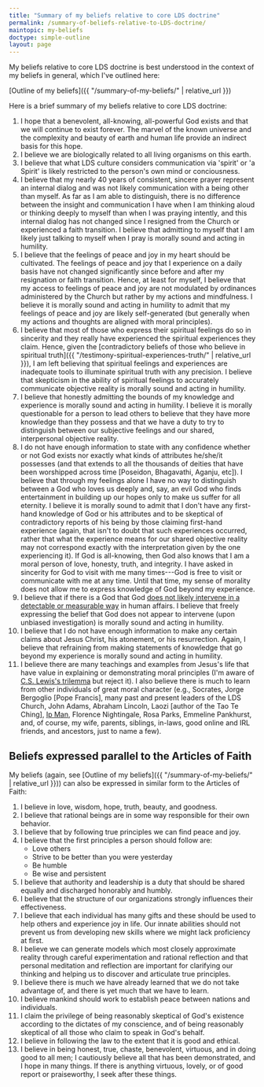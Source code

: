 ```yaml
---
title: "Summary of my beliefs relative to core LDS doctrine"
permalink: /summary-of-beliefs-relative-to-LDS-doctrine/
maintopic: my-beliefs
doctype: simple-outline
layout: page
---
```


My beliefs relative to core LDS doctrine is best understood in the context of my beliefs in general, which I've outlined here:

[Outline of my beliefs]({{ "/summary-of-my-beliefs/" | relative_url }})

Here is a brief summary of my beliefs relative to core LDS doctrine:

1. I hope that a benevolent, all-knowing, all-powerful God exists and that we will continue to exist forever.  The marvel of the known universe and the complexity and beauty of earth and human life provide an indirect basis for this hope.
1. I believe we are biologically related to all living organisms on this earth.
1. I believe that what LDS culture considers communication via 'spirit' or 'a Spirit' is likely restricted to the person's own mind or conciousness.
1. I believe that my nearly 40 years of consistent, sincere prayer represent an internal dialog and was not likely communication with a being other than myself.  As far as I am able to distinguish, there is no difference between the insight and communication I have when I am thinking aloud or thinking deeply to myself than when I was praying intently, and this internal dialog has not changed since I resigned from the Church or experienced a faith transition.  I believe that admitting to myself that I am likely just talking to myself when I pray is morally sound and acting in humility.
1. I believe that the feelings of peace and joy in my heart should be cultivated.  The feelings of peace and joy that I experience on a daily basis have not changed significantly since before and after my resignation or faith transition.  Hence, at least for myself, I believe that my access to feelings of peace and joy are not modulated by ordinances administered by the Church but rather by my actions and mindfulness.  I believe it is morally sound and acting in humility to admit that my feelings of peace and joy are likely self-generated (but generally when my actions and thoughts are aligned with moral principles).
1. I believe that most of those who express their spiritual feelings do so in sincerity and they really have experienced the spiritual experiences they claim.  Hence, given the [contradictory beliefs of those who believe in spiritual truth]({{ "/testimony-spiritual-experiences-truth/" | relative_url }}), I am left believing that spiritual feelings and experiences are inadequate tools to illuminate spiritual truth with any precision.  I believe that skepticism in the ability of spiritual feelings to accurately communicate objective reality is morally sound and acting in humility.
1. I believe that honestly admitting the bounds of my knowledge and experience is morally sound and acting in humility.  I believe it is morally questionable for a person to lead others to believe that they have more knowledge than they possess and that we have a duty to try to distinguish between our subjective feelings and our shared, interpersonal objective reality.
1. I do not have enough information to state with any confidence whether or not God exists nor exactly what kinds of attributes he/she/it possesses (and that extends to all the thousands of deities that have been worshipped across time [Poseidon, Bhagavathi, Aganju, etc]).  I believe that through my feelings alone I have no way to distinguish between a God who loves us deeply and, say, an evil God who finds entertainment in building up our hopes only to make us suffer for all eternity.  I believe it is morally sound to admit that I don't have any first-hand knowledge of God or his attributes and to be skeptical of contradictory reports of his being by those claiming first-hand experience (again, that isn't to doubt that such experiences occurred, rather that what the experience means for our shared objective reality may not correspond exactly with the interpretation given by the one experiencing it).  If God is all-knowing, then God also knows that I am a moral person of love, honesty, truth, and integrity.  I have asked in sincerity for God to visit with me many times---God is free to visit or communicate with me at any time.  Until that time, my sense of morality does not allow me to express knowledge of God beyond my experience.
1. I believe that if there is a God that God [does not likely intervene in a detectable or measurable way](https://en.wikipedia.org/wiki/Studies_on_intercessory_prayer) in human affairs.  I believe that freely expressing the belief that God does not appear to intervene (upon unbiased investigation) is morally sound and acting in humility.
1. I believe that I do not have enough information to make any certain claims about Jesus Christ, his atonement, or his resurrection.  Again, I believe that refraining from making statements of knowledge that go beyond my experience is morally sound and acting in humility.
1. I believe there are many teachings and examples from Jesus's life that have value in explaining or demonstrating moral principles (I'm aware of [C.S. Lewis's trilemma](https://en.wikipedia.org/wiki/Lewis%27s_trilemma) but reject it). I also believe there is much to learn from other individuals of great moral character (e.g., Socrates, Jorge Bergoglio [Pope Francis], many past and present leaders of the LDS Church, John Adams, Abraham Lincoln, Laozi [author of the Tao Te Ching], [Ip Man](https://chinesemartialstudies.com/2013/12/08/the-wing-chun-rules-of-conduct-rediscovering-ip-mans-original-statement-on-the-philosophy-of-the-martial-arts/), Florence Nightingale, Rosa Parks, Emmeline Pankhurst, and, of course, my wife, parents, siblings, in-laws, good online and IRL friends, and ancestors, just to name a few).

## Beliefs expressed parallel to the Articles of Faith

My beliefs (again, see [Outline of my beliefs]({{ "/summary-of-my-beliefs/" | relative_url }})) can also be expressed in similar form to the Articles of Faith:

1. I believe in love, wisdom, hope, truth, beauty, and goodness.
2. I believe that rational beings are in some way responsible for their own behavior.
3. I believe that by following true principles we can find peace and joy.
4. I believe that the first principles a person should follow are:
    * Love others
    * Strive to be better than you were yesterday
    * Be humble
    * Be wise and persistent
5. I believe that authority and leadership is a duty that should be shared equally and discharged honorably and humbly.
6. I believe that the structure of our organizations strongly influences their effectiveness.
7. I believe that each individual has many gifts and these should be used to help others and experience joy in life.  Our innate abilities should not prevent us from developing new skills where we might lack proficiency at
   first.
8. I believe we can generate models which most closely approximate reality through careful experimentation and rational reflection and that personal meditation and reflection are important for clarifying our thinking and helping us to discover and articulate true principles.
9. I believe there is much we have already learned that we do not take advantage of, and there is yet much that we have to learn.
10. I believe mankind should work to establish peace between nations and individuals.
11. I claim the privilege of being reasonably skeptical of God's existence according to the dictates of my conscience, and of being reasonably skeptical of all those who claim to speak in God's behalf.
12. I believe in following the law to the extent that it is good and ethical.
13. I believe in being honest, true, chaste, benevolent, virtuous, and in doing good to all men; I cautiously believe all that has been demonstrated, and I hope in many things. If there is anything virtuous, lovely, or of good report or praiseworthy, I seek after these things.
